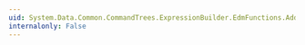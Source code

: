 ```yaml
---
uid: System.Data.Common.CommandTrees.ExpressionBuilder.EdmFunctions.AddNanoseconds(System.Data.Common.CommandTrees.DbExpression,System.Data.Common.CommandTrees.DbExpression)
internalonly: False
---
```


